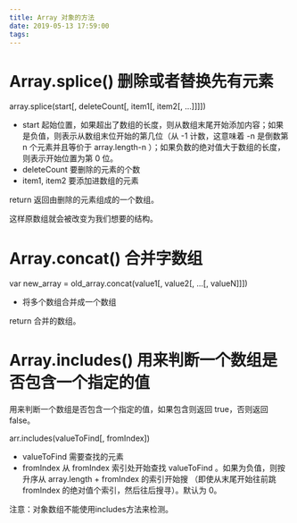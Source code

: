 ```yaml
---
title: Array 对象的方法
date: 2019-05-13 17:59:00
tags:
---
```


<!-- more -->

# Array.splice() 删除或者替换先有元素

array.splice(start[, deleteCount[, item1[, item2[, ...]]]])

* start 起始位置，如果超出了数组的长度，则从数组末尾开始添加内容；如果是负值，则表示从数组末位开始的第几位（从 -1 计数，这意味着 -n 是倒数第 n 个元素并且等价于 array.length-n ）；如果负数的绝对值大于数组的长度，则表示开始位置为第 0 位。
* deleteCount 要删除的元素的个数
* item1, item2 要添加进数组的元素

return 返回由删除的元素组成的一个数组。

这样原数组就会被改变为我们想要的结构。

# Array.concat() 合并字数组

var new_array = old_array.concat(value1[, value2[, ...[, valueN]]])

* 将多个数组合并成一个数组

return 合并的数组。

# Array.includes() 用来判断一个数组是否包含一个指定的值

用来判断一个数组是否包含一个指定的值，如果包含则返回 true，否则返回false。

arr.includes(valueToFind[, fromIndex])

* valueToFind 需要查找的元素
* fromIndex 从 fromIndex 索引处开始查找 valueToFind 。如果为负值，则按升序从 array.length + fromIndex 的索引开始搜 （即使从末尾开始往前跳 fromIndex 的绝对值个索引，然后往后搜寻）。默认为 0。

注意：对象数组不能使用includes方法来检测。
